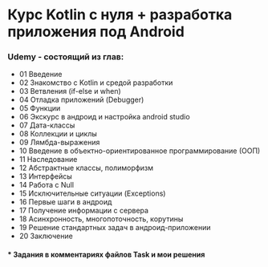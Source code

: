 # Курс Kotlin с нуля + разработка приложения под Android 
### Udemy - состоящий из глав:
- 01 Введение
- 02 Знакомство c Kotlin и средой разработки
- 03 Ветвления (if-else и when)
- 04 Отладка приложений (Debugger)
- 05 Функции
- 06 Экскурс в андроид и настройка android studio
- 07 Дата-классы
- 08 Коллекции и циклы
- 09 Лямбда-выражения
- 10 Введение в объектно-ориентированное программирование (ООП)
- 11 Наследование
- 12 Абстрактные классы, полиморфизм
- 13 Интерфейсы
- 14 Работа с Null
- 15 Исключительные ситуации (Exceptions)
- 16 Первые шаги в андроид
- 17 Получение информации с сервера
- 18 Асинхронность, многопоточность, корутины
- 19 Решение стандартных задач в андроид-приложении
- 20 Заключение

#### * Задания в комментариях файлов Task и мои решения

